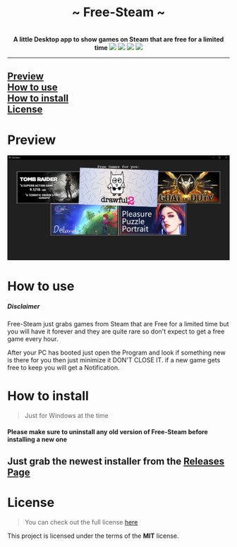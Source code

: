 <div align="center">
    <!-- # TODO: add Image -->
    <h1>~ Free-Steam ~</h1><br>  
    <strong> A little Desktop app to show games on Steam that are free for a limited time </strong>
    <img height="28" src="https://img.shields.io/github/license/7h3730B/Free-Steam?style=for-the-badge">
    <img height="28" src="https://img.shields.io/github/repo-size/7h3730B/Free-Steam?style=for-the-badge">
    <img height="28" src="https://img.shields.io/github/stars/7h3730B/Free-Steam?style=for-the-badge">
    <img height="28" src="https://forthebadge.com/images/badges/built-with-love.svg">
</div>

---

[Preview](#Preview)   
[How to use](#how-to-use)  
[How to install](#how-to-install)  
[License](#license)
---

# Preview

![alt text](./img/Showcase.png "Showcase")

# How to use

##### Disclaimer
Free-Steam just grabs games from Steam that are Free for a limited time but you will have it forever and they are quite rare so don't expect to get a free game every hour.

After your PC has booted just open the Program and look if something new is there for you then just minimize it DON'T CLOSE IT. if a new game gets free to keep you will get a Notification.

# How to install

> Just for Windows at the time
#### Please make sure to uninstall any old version of Free-Steam before installing a new one
Just grab the newest installer from the [Releases Page](https://github.com/7h3730B/Free-Steam/releases)
---
# License
> You can check out the full license [here](https://github.com/7h3730B/Free-Steam/blob/master/LICENSE)  
 
This project is licensed under the terms of the **MIT** license.

